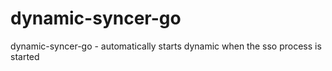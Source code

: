 # dynamic-syncer-go
dynamic-syncer-go - automatically starts dynamic when the sso process is started
